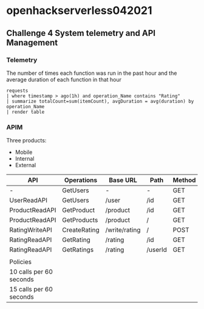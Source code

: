 # openhackserverless042021

## Challenge 4 System telemetry and API Management

### Telemetry

The number of times each function was run in the past hour and the average duration of each function in that hour
``` kusto
requests
| where timestamp > ago(1h) and operation_Name contains "Rating"
| summarize totalCount=sum(itemCount), avgDuration = avg(duration) by operation_Name
| render table
```

### APIM

Three products:
- Mobile
- Internal
- External


|API|Operations|Base URL|Path|Method|Mobile|Internal|External|
|---|---|---|---|---|---|---|---|
|-|GetUsers|-|-|GET|-|-|-|
|UserReadAPI|GetUsers|/user|/id|GET|X|-|-|
|ProductReadAPI|GetProduct|/product|/id|GET|X|X|X|
|ProductReadAPI|GetProducts|/product|/|GET|X|X|X|
|RatingWriteAPI|CreateRating|/write/rating|/|POST|X|-|-|
|RatingReadAPI|GetRating|/rating|/id|GET|X|X|-|
|RatingReadAPI|GetRatings|/rating|/userId|GET|X|X|-|
| |
|Policies|
|10 calls per 60 seconds|||||-|X|-|
|15 calls per 60 seconds|||||-|-|X|



